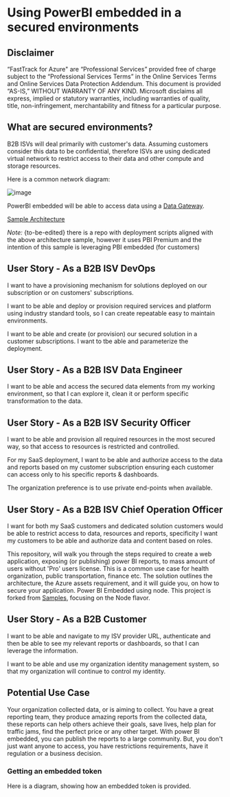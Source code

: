 # Using PowerBI embedded in a secured environments

## Disclaimer

“FastTrack for Azure" are “Professional Services” provided free of charge subject to the “Professional Services Terms” in the Online Services Terms and Online Services Data Protection Addendum.
This document is provided “AS-IS,” WITHOUT WARRANTY OF ANY KIND. Microsoft disclaims all express, implied or statutory warranties, including warranties of quality, title, non-infringement, merchantability and fitness for a particular purpose.

## What are secured environments?

B2B ISVs will deal primarily with customer's data. Assuming customers consider this data to be confidential, therefore ISVs are using dedicated virtual network to restrict access to their data and other compute and storage resources.

Here is a common network diagram:

![image](https://user-images.githubusercontent.com/37622785/155298297-f8a5a808-57d4-4daf-8c3c-65bfb86a5be3.png)

PowerBI embedded will be able to access data using a [Data Gateway](https://docs.microsoft.com/en-us/data-integration/gateway/service-gateway-communication#ports).

[Sample Architecture](https://docs.microsoft.com/en-us/azure/architecture/example-scenario/data/data-analysis-regulated-industries)

_Note:_ {to-be-edited} there is a repo with deployment scripts aligned with the above architecture sample, however it uses PBI Premium and the intention of this sample is leveraging PBI embedded (for customers)

## User Story  - As a B2B ISV DevOps

I want to have a provisioning mechanism for solutions deployed on our subscription or on customers' subscriptions.

I want to be able and deploy or provision required services and platform using industry standard tools, so I can create repeatable easy to maintain environments.

I want to be able and create (or provision) our secured solution in a customer subscriptions. I want to tbe able and parameterize the deployment.

## User Story  - As a B2B ISV Data Engineer

I want to be able and access the secured data elements from my working environment, so that I can explore it, clean it or perform specific transformation to the data.

## User Story  - As a B2B ISV Security Officer

I want to be able and provision all required resources in the most secured way, so that access to resources is restricted and controlled.

For my SaaS deployment, I want to be able and authorize access to the data and reports based on my customer subscription ensuring each customer can access only to his specific reports & dashboards.

The organization preference is to use private end-points when available.

## User Story  - As a B2B ISV Chief Operation Officer

I want for both my SaaS customers and dedicated solution customers would be able to restrict access to data, resources and reports, specificity I want my customers to be able and authorize data and content based on roles.

This repository, will walk you through the steps required to create a web application, exposing (or publishing) power BI reports, to mass amount of users without 'Pro' users license. This is a common use case for health organization, public transportation, finance etc. The solution outlines the architecture, the Azure assets requirement, and it will guide you, on how to secure your application. Power BI Embedded using node. This project is forked from [Samples](https://github.com/Microsoft/PowerBI-Developer-Samples), focusing on the Node flavor.

## User Story - As a B2B Customer

I want to be able and navigate to my ISV provider URL, authenticate and then be able to see my relevant reports or dashboards, so that I can leverage the information.

I want to be able and use my organization identity management system, so that my organization will continue to control my identity.

## Potential Use Case

Your organization collected data, or is aiming to collect. You have a great reporting team, they produce amazing reports from the collected data, these reports can help others achieve their goals, save lives, help plan for traffic jams, find the perfect price or any other target. With power BI embedded, you can publish the reports to a large community. But, you don't just want anyone to access, you have restrictions requirements, have it regulation or a business decision.

### Getting an embedded token

Here is a diagram, showing how an embedded token is provided.
